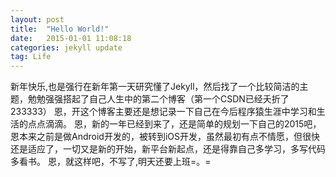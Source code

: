 ```yaml
---
layout: post
title:  "Hello World!"
date:   2015-01-01 11:08:18
categories: jekyll update
tag: Life
---
```

新年快乐,也是强行在新年第一天研究懂了Jekyll，然后找了一个比较简洁的主题，勉勉强强搭起了自己人生中的第二个博客（第一个CSDN已经夭折了233333）
恩，开这个博客主要还是想记录一下自己在今后程序猿生涯中学习和生活的点点滴滴。
恩，新的一年已经到来了，还是简单的规划一下自己的2015吧，恩本来之前是做Android开发的，被转到iOS开发，虽然最初有点不情愿，但很快还是适应了，一切又是新的开始，新平台新起点，还是得靠自己多学习，多写代码多看书。
恩，就这样吧，不写了,明天还要上班=。=

